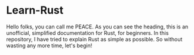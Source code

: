 # Learn-Rust
Hello folks, you can call me PEACE. As you can see the heading, this is an unofficial, simplified documentation for Rust, for beginners. In this repository, I have tried to explain Rust as simple as possible. So without wasting any more time, let's begin! 
